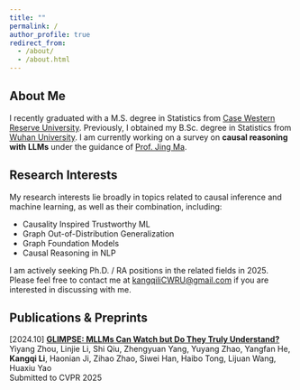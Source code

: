 ```yaml
---
title: ""
permalink: /
author_profile: true
redirect_from: 
  - /about/
  - /about.html
---
```


## About Me

I recently graduated with a M.S. degree in Statistics from [Case Western Reserve University](https://case.edu/). Previously, I obtained my B.Sc. degree in Statistics from [Wuhan University](https://en.whu.edu.cn/). I am currently working on a survey on **causal reasoning with LLMs** under the guidance of [Prof. Jing Ma](https://jma712.github.io/).

## Research Interests

My research interests lie broadly in topics related to causal inference and machine learning, as well as their combination, including: 

- Causality Inspired Trustworthy ML
- Graph Out-of-Distribution Generalization
- Graph Foundation Models
- Causal Reasoning in NLP

I am actively seeking Ph.D. / RA positions in the related fields in 2025. Please feel free to contact me at [kangqiliCWRU@gmail.com](kangqiliCWRU@gmail.com) if you are interested in discussing with me.

## Publications & Preprints

\[2024.10\] [**GLIMPSE: MLLMs Can Watch but Do They Truly Understand?**](https://openreview.net/pdf?id=ZjFfCX9Q76)  
Yiyang Zhou, Linjie Li, Shi Qiu, Zhengyuan Yang, Yuyang Zhao, Yangfan He, **Kangqi Li**, Haonian Ji, Zihao Zhao, Siwei Han, Haibo Tong, Lijuan Wang, Huaxiu Yao  
Submitted to CVPR 2025
